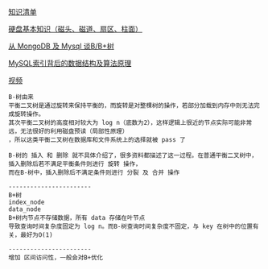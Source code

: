 [知识清单](https://uule.iteye.com/blog/2429508)

[硬盘基本知识（磁头、磁道、扇区、柱面）](https://www.jianshu.com/p/9aa66f634ed6)

[从 MongoDB 及 Mysql 谈B/B+树 ](https://blog.csdn.net/wwh578867817/article/details/50493940)

[MySQL索引背后的数据结构及算法原理](http://blog.codinglabs.org/articles/theory-of-mysql-index.html)

[视频 ](https://www.youtube.com/watch?v=IcDMCoyPFG0)

```
B-树由来
平衡二叉树是通过旋转来保持平衡的，而旋转是对整棵树的操作，若部分加载到内存中则无法完成旋转操作。
其次平衡二叉树的高度相对较大为 log n（底数为2），这样逻辑上很近的节点实际可能非常远，无法很好的利用磁盘预读（局部性原理）
，所以这类平衡二叉树在数据库和文件系统上的选择就被 pass 了

B-树的 插入 和 删除 就不具体介绍了，很多资料都描述了这一过程。在普通平衡二叉树中，插入删除后若不满足平衡条件则进行 旋转 操作，
而在B-树中，插入删除后不满足条件则进行 分裂 及 合并 操作

-----------------------
B+树 
index_node
data_node
B+树内节点不存储数据，所有 data 存储在叶节点
导致查询时间复杂度固定为 log n。而B-树查询时间复杂度不固定，与 key 在树中的位置有关，最好为O(1)

-----------------------
增加 区间访问性，一般会对B+优化
```
